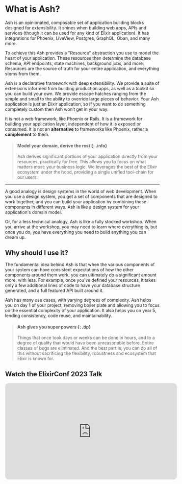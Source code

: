 # What is Ash?

Ash is an opinionated, composable set of application building blocks designed for extensibility. It shines when building web apps, APIs and services (though it can be used for any kind of Elixir application). It has integrations for Phoenix, LiveView, Postgres, GraphQL, Oban, and many more.

To achieve this Ash provides a "Resource" abstraction you use to model the heart of your application. These resources then determine the database schema, API endpoints, state machines, background jobs, and more. Resources are the source of truth for your entire application, and everything stems from them.

Ash is a declarative framework with deep extensibility. We provide a suite of extensions informed from building production apps, as well as a toolkit so you can build your own. We provide escape hatches ranging from the simple and small to the ability to override large pieces of behavior. Your Ash application is just an Elixir application, so if you want to do something completely custom then Ash won’t get in your way.

It is not a web framework, like Phoenix or Rails. It is a framework for building your application layer, independent of how it is exposed or consumed. It is not an **alternative** to frameworks like Phoenix, rather a **complement** to them.

> #### Model your domain, derive the rest {: .info}
> Ash derives significant portions of your application directly from your resources, practically for free. This allows you to focus on what matters most: your business logic.
> We leverages the best of the Elixir ecosystem under the hood, providing a single unified tool-chain for our users.

---

A good analogy is design systems in the world of web development. When you use a design system, you get a set of components that are designed to work together, and you can build your application by combining these components in different ways. Ash is like a design system for your application's domain model.

Or, for a less technical analogy, Ash is like a fully stocked workshop. When you arrive at the workshop, you may need to learn where everything is, but once you do, you have everything you need to build anything you can dream up.

## Why should I use it?

The fundamental idea behind Ash is that when the various components of your system can have consistent expectations of how the other components around them work, you can ultimately do a significant amount more, with less. For example, once you've defined your resources, it takes only a few additional lines of code to have your database structure generated, and a full featured API built around it.

Ash has many use cases, with varying degrees of complexity. Ash helps you on day 1 of your project, removing boiler plate and allowing you to focus on the essential complexity of your application. It also helps you on year 5, lending consistency, code reuse, and maintainability.

> #### Ash gives you super powers {: .tip}
> Things that once took days or weeks can be done in hours, and to a degree of quality that would have been unreasonable before. Entire classes of bugs are eliminated. And the best part is, you can do all of this without sacrificing the flexibility, robustness and ecosystem that Elixir is known for.

## Watch the ElixirConf 2023 Talk

<iframe width="560" height="315" style="aspect-ratio: 16 / 9; border-radius: 0.75rem;" src="https://www.youtube.com/embed/c4iou77kOFc?si=gxPdzGng5cQTrr7P" title="YouTube video player" frameborder="0" allow="accelerometer; autoplay; clipboard-write; encrypted-media; gyroscope; picture-in-picture; web-share" allowfullscreen />
